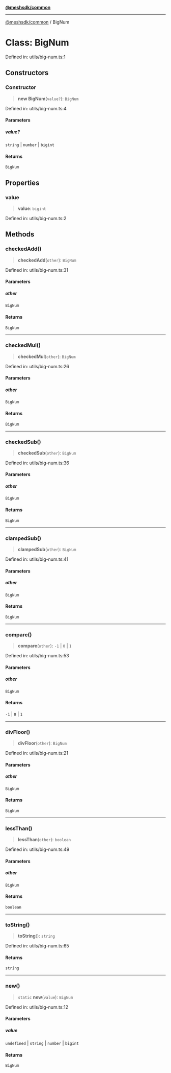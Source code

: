 [**@meshsdk/common**](../README.md)

***

[@meshsdk/common](../globals.md) / BigNum

# Class: BigNum

Defined in: utils/big-num.ts:1

## Constructors

### Constructor

> **new BigNum**(`value?`): `BigNum`

Defined in: utils/big-num.ts:4

#### Parameters

##### value?

`string` | `number` | `bigint`

#### Returns

`BigNum`

## Properties

### value

> **value**: `bigint`

Defined in: utils/big-num.ts:2

## Methods

### checkedAdd()

> **checkedAdd**(`other`): `BigNum`

Defined in: utils/big-num.ts:31

#### Parameters

##### other

`BigNum`

#### Returns

`BigNum`

***

### checkedMul()

> **checkedMul**(`other`): `BigNum`

Defined in: utils/big-num.ts:26

#### Parameters

##### other

`BigNum`

#### Returns

`BigNum`

***

### checkedSub()

> **checkedSub**(`other`): `BigNum`

Defined in: utils/big-num.ts:36

#### Parameters

##### other

`BigNum`

#### Returns

`BigNum`

***

### clampedSub()

> **clampedSub**(`other`): `BigNum`

Defined in: utils/big-num.ts:41

#### Parameters

##### other

`BigNum`

#### Returns

`BigNum`

***

### compare()

> **compare**(`other`): `-1` \| `0` \| `1`

Defined in: utils/big-num.ts:53

#### Parameters

##### other

`BigNum`

#### Returns

`-1` \| `0` \| `1`

***

### divFloor()

> **divFloor**(`other`): `BigNum`

Defined in: utils/big-num.ts:21

#### Parameters

##### other

`BigNum`

#### Returns

`BigNum`

***

### lessThan()

> **lessThan**(`other`): `boolean`

Defined in: utils/big-num.ts:49

#### Parameters

##### other

`BigNum`

#### Returns

`boolean`

***

### toString()

> **toString**(): `string`

Defined in: utils/big-num.ts:65

#### Returns

`string`

***

### new()

> `static` **new**(`value`): `BigNum`

Defined in: utils/big-num.ts:12

#### Parameters

##### value

`undefined` | `string` | `number` | `bigint`

#### Returns

`BigNum`
